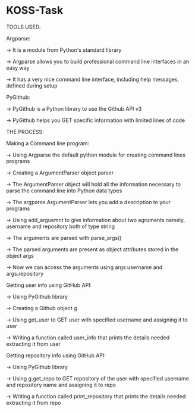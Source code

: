 # KOSS-Task
TOOLS USED:


Argparse:

-> It is a module from Python's standard library

-> Argparse allows you to build professional command line interfaces in an easy way

-> It has a very nice command line interface, including help messages, defined during setup 

PyGithub:

-> PyGithub is a Python library to use the Github API v3

-> PyGithub helps you GET specific information with limited lines of code

THE PROCESS:

Making a Command line program:

-> Using Argparse the default python module  for creating command lines programs

-> Creating a ArgumentParser object parser

-> The ArgumentParser object will hold all the information necessary to parse the command line into Python data types

-> The argparse.ArgumentParser lets you add a description to your programs

-> Using add_arguemnt to give information about two agruments namely, username and repository both of type string

-> The arguments are parsed with parse_args()

-> The parsed arguments are present as object attributes stored in the object args

-> Now we can access the arguments using args.username and args.repository

Getting user info using GitHub API:

-> Using PyGithub library

-> Creating a Github object g

-> Using get_user to GET user with specified username and assigning it to user

-> Writing a function called user_info that prints the details needed extracting it from user

Getting repository info using GitHub API:

-> Using PyGithub library

-> Using g.get_repo to GET repository of the user with specified username and repository name and assigning it to repo

-> Writing a function called print_repository that prints the details needed extracting it from repo
